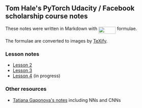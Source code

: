 ## Tom Hale's PyTorch Udacity / Facebook scholarship course notes

These notes were written in Markdown with <img src="/tex/7f7cce93036d60ae895df4c900d3fd81.svg?invert_in_darkmode&sanitize=true" align=middle width=54.328533599999986pt height=22.465723500000017pt/> formulae.

The formulae are converted to images by [TeXify](https://github.com/apps/texify).

### Lesson notes

* [Lesson 2](notes/lesson-2.md)
* [Lesson 3](notes/lesson-3.md)
* [Lesson 4](notes/lesson-4.md) (in progress)

### Other resources

* [Tatiana Gaponova's notes](https://github.com/baroquerock/udacity_notes) including NNs and CNNs
